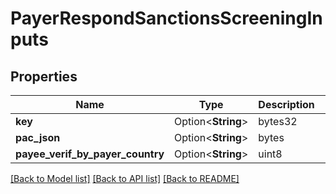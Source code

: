 # PayerRespondSanctionsScreeningInputs

## Properties

Name | Type | Description | Notes
------------ | ------------- | ------------- | -------------
**key** | Option<**String**> | bytes32 | [optional]
**pac_json** | Option<**String**> | bytes | [optional]
**payee_verif_by_payer_country** | Option<**String**> | uint8 | [optional]

[[Back to Model list]](../README.md#documentation-for-models) [[Back to API list]](../README.md#documentation-for-api-endpoints) [[Back to README]](../README.md)


